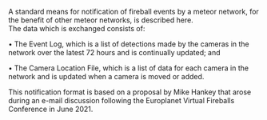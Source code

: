 A standard means for notification of fireball events by a meteor network, for the benefit of other meteor networks, is described here.  
The data which is exchanged consists of:

•	The Event Log, which is a list of detections made by the cameras in the network over the latest 72 hours and is continually updated; and  

•	The Camera Location File, which is a list of data for each camera in the network and is updated when a camera is moved or added.

This notification format is based on a proposal by Mike Hankey that arose during an e-mail discussion following the Europlanet Virtual Fireballs Conference in June 2021.   
